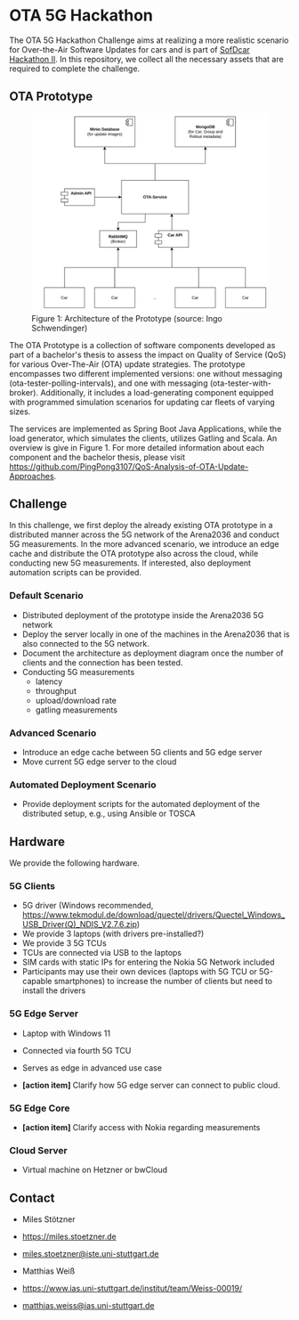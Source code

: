 # OTA 5G Hackathon

The OTA 5G Hackathon Challenge aims at realizing a more realistic scenario for Over-the-Air Software Updates for cars and is part of [SofDcar Hackathon II](https://sofdcar.de/language/de/sofdcar-hackathon-ii).
In this repository, we collect all the necessary assets that are required to complete the challenge. 


## OTA Prototype 

<figure>
  <img
  src="assets/architecture.png"
  alt="The beautiful MDN logo.">
  <figcaption>Figure 1: Architecture of the Prototype (source: Ingo Schwendinger)</figcaption>
</figure>


The OTA Prototype is a collection of software components developed as part of a bachelor's thesis to assess the impact on Quality of Service (QoS) for various Over-The-Air (OTA) update strategies.
The prototype encompasses two different implemented versions: one without messaging (ota-tester-polling-intervals), and one with messaging (ota-tester-with-broker).
Additionally, it includes a load-generating component equipped with programmed simulation scenarios for updating car fleets of varying sizes.

The services are implemented as Spring Boot Java Applications, while the load generator, which simulates the clients, utilizes Gatling and Scala.
An overview is give in Figure 1.
For more detailed information about each component and the bachelor thesis, please visit https://github.com/PingPong3107/QoS-Analysis-of-OTA-Update-Approaches.

## Challenge

In this challenge, we first deploy the already existing OTA prototype in a distributed manner across the 5G network of the Arena2036 and conduct 5G measurements. 
In the more advanced scenario, we introduce an edge cache and distribute the OTA prototype also across the cloud, while conducting new 5G measurements.
If interested, also deployment automation scripts can be provided.

### Default Scenario

* Distributed deployment of the prototype inside the Arena2036 5G network
* Deploy the server locally in one of the machines in the Arena2036 that is also connected to the 5G network. 
* Document the architecture as deployment diagram once the number of clients and the connection has been tested.
* Conducting 5G measurements
  * latency
  * throughput 
  * upload/download rate
  * gatling measurements 


### Advanced Scenario

* Introduce an edge cache between 5G clients and 5G edge server
* Move current 5G edge server to the cloud


### Automated Deployment Scenario

* Provide deployment scripts for the automated deployment of the distributed setup, e.g., using Ansible or TOSCA


## Hardware

We provide the following hardware.

### 5G Clients

* 5G driver (Windows recommended, https://www.tekmodul.de/download/quectel/drivers/Quectel_Windows_USB_Driver(Q)_NDIS_V2.7.6.zip)
* We provide 3 laptops (with drivers pre-installed?)
* We provide 3 5G TCUs
* TCUs are connected via USB to the laptops
* SIM cards with static IPs for entering the Nokia 5G Network included
* Participants may use their own devices (laptops with 5G TCU or 5G-capable smartphones) to increase the number of clients but need to install the drivers

### 5G Edge Server

* Laptop with Windows 11
* Connected via fourth 5G TCU
* Serves as edge in advanced use case


* **[action item]** Clarify how 5G edge server can connect to public cloud.


### 5G Edge Core

* **[action item]** Clarify access with Nokia regarding measurements


### Cloud Server

* Virtual machine on Hetzner or bwCloud


## Contact

- Miles Stötzner
- https://miles.stoetzner.de
- miles.stoetzner@iste.uni-stuttgart.de


- Matthias Weiß
- https://www.ias.uni-stuttgart.de/institut/team/Weiss-00019/
- matthias.weiss@ias.uni-stuttgart.de